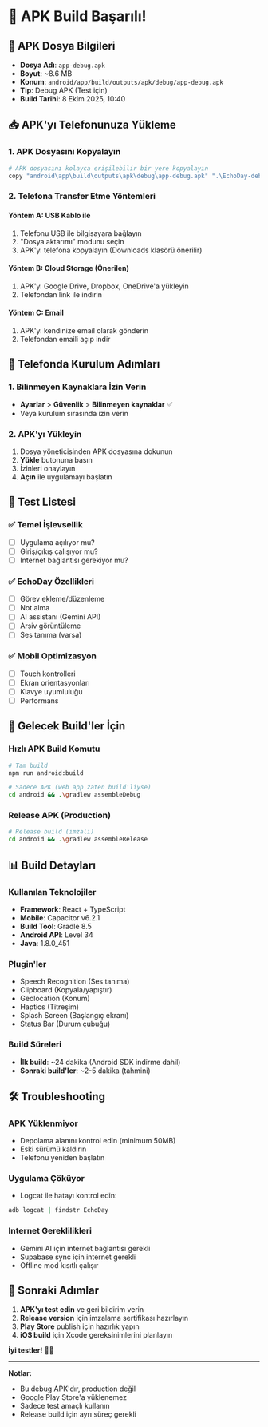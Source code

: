 # 🎉 APK Build Başarılı!

## 📱 APK Dosya Bilgileri

- **Dosya Adı**: `app-debug.apk`
- **Boyut**: ~8.6 MB
- **Konum**: `android/app/build/outputs/apk/debug/app-debug.apk`
- **Tip**: Debug APK (Test için)
- **Build Tarihi**: 8 Ekim 2025, 10:40

## 📥 APK'yı Telefonunuza Yükleme

### 1. APK Dosyasını Kopyalayın
```bash
# APK dosyasını kolayca erişilebilir bir yere kopyalayın
copy "android\app\build\outputs\apk\debug\app-debug.apk" ".\EchoDay-debug.apk"
```

### 2. Telefona Transfer Etme Yöntemleri

#### Yöntem A: USB Kablo ile
1. Telefonu USB ile bilgisayara bağlayın
2. "Dosya aktarımı" modunu seçin  
3. APK'yı telefona kopyalayın (Downloads klasörü önerilir)

#### Yöntem B: Cloud Storage (Önerilen)
1. APK'yı Google Drive, Dropbox, OneDrive'a yükleyin
2. Telefondan link ile indirin

#### Yöntem C: Email
1. APK'yı kendinize email olarak gönderin
2. Telefondan emaili açıp indir

## 📲 Telefonda Kurulum Adımları

### 1. Bilinmeyen Kaynaklara İzin Verin
- **Ayarlar** > **Güvenlik** > **Bilinmeyen kaynaklar** ✅
- Veya kurulum sırasında izin verin

### 2. APK'yı Yükleyin
1. Dosya yöneticisinden APK dosyasına dokunun
2. **Yükle** butonuna basın
3. İzinleri onaylayın
4. **Açın** ile uygulamayı başlatın

## 🚀 Test Listesi

### ✅ Temel İşlevsellik
- [ ] Uygulama açılıyor mu?
- [ ] Giriş/çıkış çalışıyor mu?
- [ ] Internet bağlantısı gerekiyor mu?

### ✅ EchoDay Özellikleri  
- [ ] Görev ekleme/düzenleme
- [ ] Not alma
- [ ] AI assistanı (Gemini API)
- [ ] Arşiv görüntüleme
- [ ] Ses tanıma (varsa)

### ✅ Mobil Optimizasyon
- [ ] Touch kontrolleri
- [ ] Ekran orientasyonları 
- [ ] Klavye uyumluluğu
- [ ] Performans

## 🔧 Gelecek Build'ler İçin

### Hızlı APK Build Komutu
```bash
# Tam build
npm run android:build

# Sadece APK (web app zaten build'liyse)
cd android && .\gradlew assembleDebug
```

### Release APK (Production)
```bash
# Release build (imzalı)
cd android && .\gradlew assembleRelease
```

## 📊 Build Detayları

### Kullanılan Teknolojiler
- **Framework**: React + TypeScript
- **Mobile**: Capacitor v6.2.1  
- **Build Tool**: Gradle 8.5
- **Android API**: Level 34
- **Java**: 1.8.0_451

### Plugin'ler
- Speech Recognition (Ses tanıma)
- Clipboard (Kopyala/yapıştır)
- Geolocation (Konum)
- Haptics (Titreşim)
- Splash Screen (Başlangıç ekranı)
- Status Bar (Durum çubuğu)

### Build Süreleri
- **İlk build**: ~24 dakika (Android SDK indirme dahil)
- **Sonraki build'ler**: ~2-5 dakika (tahmini)

## 🛠️ Troubleshooting

### APK Yüklenmiyor
- Depolama alanını kontrol edin (minimum 50MB)
- Eski sürümü kaldırın
- Telefonu yeniden başlatın

### Uygulama Çöküyor  
- Logcat ile hatayı kontrol edin:
```bash
adb logcat | findstr EchoDay
```

### Internet Gereklilikleri
- Gemini AI için internet bağlantısı gerekli
- Supabase sync için internet gerekli
- Offline mod kısıtlı çalışır

## 🎯 Sonraki Adımlar

1. **APK'yı test edin** ve geri bildirim verin
2. **Release version** için imzalama sertifikası hazırlayın  
3. **Play Store** publish için hazırlık yapın
4. **iOS build** için Xcode gereksinimlerini planlayın

**İyi testler!** 📱✨

---

**Notlar:**
- Bu debug APK'dır, production değil
- Google Play Store'a yüklenemez  
- Sadece test amaçlı kullanın
- Release build için ayrı süreç gerekli
